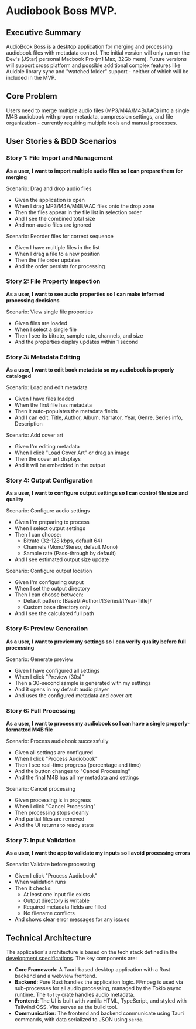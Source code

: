 # Audiobook Boss MVP.

## **Executive Summary**

AudioBook Boss is a desktop application for merging and processing audiobook files with metadata control. The initial version will only run on the Dev's (JStar) personal Macbook Pro (m1 Max, 32Gb mem). Future versions will support cross platform and possible additional complex features like Auidble library sync and "watched folder" support - neither of which will be included in the MVP.

## **Core Problem**

Users need to merge multiple audio files (MP3/M4A/M4B/AAC) into a single M4B audiobook with proper metadata, compression settings, and file organization \- currently requiring multiple tools and manual processes.

## **User Stories & BDD Scenarios**

### **Story 1: File Import and Management**

**As a user, I want to import multiple audio files so I can prepare them for merging**

Scenario: Drag and drop audio files

- Given the application is open  
- When I drag MP3/M4A/M4B/AAC files onto the drop zone  
- Then the files appear in the file list in selection order  
- And I see the combined total size  
- And non-audio files are ignored

Scenario: Reorder files for correct sequence

- Given I have multiple files in the list  
- When I drag a file to a new position  
- Then the file order updates  
- And the order persists for processing

### **Story 2: File Property Inspection**

**As a user, I want to see audio properties so I can make informed processing decisions**

Scenario: View single file properties

- Given files are loaded  
- When I select a single file  
- Then I see its bitrate, sample rate, channels, and size  
- And the properties display updates within 1 second

### **Story 3: Metadata Editing**

**As a user, I want to edit book metadata so my audiobook is properly cataloged**

Scenario: Load and edit metadata

- Given I have files loaded  
- When the first file has metadata  
- Then it auto-populates the metadata fields  
- And I can edit: Title, Author, Album, Narrator, Year, Genre, Series info, Description

Scenario: Add cover art

- Given I'm editing metadata  
- When I click "Load Cover Art" or drag an image  
- Then the cover art displays  
- And it will be embedded in the output

### **Story 4: Output Configuration**

**As a user, I want to configure output settings so I can control file size and quality**

Scenario: Configure audio settings

- Given I'm preparing to process  
- When I select output settings  
- Then I can choose:  
  - Bitrate (32-128 kbps, default 64\)  
  - Channels (Mono/Stereo, default Mono)  
  - Sample rate (Pass-through by default)  
- And I see estimated output size update

Scenario: Configure output location

- Given I'm configuring output  
- When I set the output directory  
- Then I can choose between:  
  - Default pattern: \[Base\]/\[Author\]/\[Series\]/\[Year-Title\]/  
  - Custom base directory only  
- And I see the calculated full path

### **Story 5: Preview Generation**

**As a user, I want to preview my settings so I can verify quality before full processing**

Scenario: Generate preview

- Given I have configured all settings  
- When I click "Preview (30s)"  
- Then a 30-second sample is generated with my settings  
- And it opens in my default audio player  
- And uses the configured metadata and cover art

### **Story 6: Full Processing**

**As a user, I want to process my audiobook so I can have a single properly-formatted M4B file**

Scenario: Process audiobook successfully

- Given all settings are configured  
- When I click "Process Audiobook"  
- Then I see real-time progress (percentage and time)  
- And the button changes to "Cancel Processing"  
- And the final M4B has all my metadata and settings

Scenario: Cancel processing

- Given processing is in progress  
- When I click "Cancel Processing"  
- Then processing stops cleanly  
- And partial files are removed  
- And the UI returns to ready state

### **Story 7: Input Validation**

**As a user, I want the app to validate my inputs so I avoid processing errors**

Scenario: Validate before processing

- Given I click "Process Audiobook"  
- When validation runs  
- Then it checks:  
  - At least one input file exists  
  - Output directory is writable  
  - Required metadata fields are filled  
  - No filename conflicts  
- And shows clear error messages for any issues

## Technical Architecture
The application's architecture is based on the tech stack defined in the [development specifications](development.md). The key components are:

- **Core Framework**: A Tauri-based desktop application with a Rust backend and a webview frontend.
- **Backend**: Pure Rust handles the application logic. FFmpeg is used via sub-processes for all audio processing, managed by the Tokio async runtime. The `lofty` crate handles audio metadata.
- **Frontend**: The UI is built with vanilla HTML, TypeScript, and styled with Tailwind CSS. Vite serves as the build tool.
- **Communication**: The frontend and backend communicate using Tauri commands, with data serialized to JSON using `serde`.